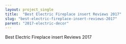 ```yaml
---
layout: project_single
title:  "Best Electric Fireplace insert Reviews 2017"
slug: "best-electric-fireplace-insert-reviews-2017"
parent: "2017-electric-decor"
---
```

Best Electric Fireplace insert Reviews 2017